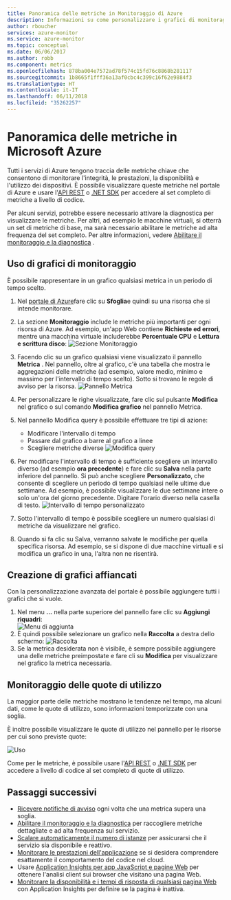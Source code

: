 ```yaml
---
title: Panoramica delle metriche in Monitoraggio di Azure
description: Informazioni su come personalizzare i grafici di monitoraggio in Azure.
author: rboucher
services: azure-monitor
ms.service: azure-monitor
ms.topic: conceptual
ms.date: 06/06/2017
ms.author: robb
ms.component: metrics
ms.openlocfilehash: 878ba004e7572ad78f574c15fd76c8868b281117
ms.sourcegitcommit: 1b8665f1fff36a13af0cbc4c399c16f62e9884f3
ms.translationtype: HT
ms.contentlocale: it-IT
ms.lasthandoff: 06/11/2018
ms.locfileid: "35262257"
---
```

# <a name="overview-of-metrics-in-microsoft-azure"></a>Panoramica delle metriche in Microsoft Azure
Tutti i servizi di Azure tengono traccia delle metriche chiave che consentono di monitorare l'integrità, le prestazioni, la disponibilità e l'utilizzo dei dispositivi. È possibile visualizzare queste metriche nel portale di Azure e usare l'[API REST](https://msdn.microsoft.com/library/azure/dn931930.aspx) o [.NET SDK](http://www.nuget.org/packages/Microsoft.Azure.Management.Monitor) per accedere al set completo di metriche a livello di codice.

Per alcuni servizi, potrebbe essere necessario attivare la diagnostica per visualizzare le metriche. Per altri, ad esempio le macchine virtuali, si otterrà un set di metriche di base, ma sarà necessario abilitare le metriche ad alta frequenza del set completo. Per altre informazioni, vedere [Abilitare il monitoraggio e la diagnostica](insights-how-to-use-diagnostics.md) .

## <a name="using-monitoring-charts"></a>Uso di grafici di monitoraggio
È possibile rappresentare in un grafico qualsiasi metrica in un periodo di tempo scelto.

1. Nel [portale di Azure](https://portal.azure.com/)fare clic su **Sfoglia**e quindi su una risorsa che si intende monitorare.
2. La sezione **Monitoraggio** include le metriche più importanti per ogni risorsa di Azure. Ad esempio, un'app Web contiene **Richieste ed errori**, mentre una macchina virtuale includerebbe **Percentuale CPU** e **Lettura e scrittura disco**: ![Sezione Monitoraggio](./media/insights-how-to-customize-monitoring/Insights_MonitoringChart.png)
3. Facendo clic su un grafico qualsiasi viene visualizzato il pannello **Metrica** . Nel pannello, oltre al grafico, c'è una tabella che mostra le aggregazioni delle metriche (ad esempio, valore medio, minimo e massimo per l'intervallo di tempo scelto). Sotto si trovano le regole di avviso per la risorsa.
    ![Pannello Metrica](./media/insights-how-to-customize-monitoring/Insights_MetricBlade.png)
4. Per personalizzare le righe visualizzate, fare clic sul pulsante **Modifica** nel grafico o sul comando **Modifica grafico** nel pannello Metrica.
5. Nel pannello Modifica query è possibile effettuare tre tipi di azione:
   
   * Modificare l'intervallo di tempo
   * Passare dal grafico a barre al grafico a linee
   * Scegliere metriche diverse ![Modifica query](./media/insights-how-to-customize-monitoring/Insights_EditQuery.png)
6. Per modificare l'intervallo di tempo è sufficiente scegliere un intervallo diverso (ad esempio **ora precedente**) e fare clic su **Salva** nella parte inferiore del pannello. Si può anche scegliere **Personalizzato**, che consente di scegliere un periodo di tempo qualsiasi nelle ultime due settimane. Ad esempio, è possibile visualizzare le due settimane intere o solo un'ora del giorno precedente. Digitare l'orario diverso nella casella di testo.
    ![Intervallo di tempo personalizzato](./media/insights-how-to-customize-monitoring/Insights_CustomTime.png)
7. Sotto l'intervallo di tempo è possibile scegliere un numero qualsiasi di metriche da visualizzare nel grafico.
8. Quando si fa clic su Salva, verranno salvate le modifiche per quella specifica risorsa. Ad esempio, se si dispone di due macchine virtuali e si modifica un grafico in una, l'altra non ne risentirà.

## <a name="creating-side-by-side-charts"></a>Creazione di grafici affiancati
Con la personalizzazione avanzata del portale è possibile aggiungere tutti i grafici che si vuole.

1. Nel menu **...** nella parte superiore del pannello fare clic su **Aggiungi riquadri**:  
    ![Menu di aggiunta](./media/insights-how-to-customize-monitoring/Insights_AddMenu.png)
2. È quindi possibile selezionare un grafico nella **Raccolta** a destra dello schermo: ![Raccolta](./media/insights-how-to-customize-monitoring/Insights_Gallery.png)
3. Se la metrica desiderata non è visibile, è sempre possibile aggiungere una delle metriche preimpostate e fare cli su **Modifica** per visualizzare nel grafico la metrica necessaria.

## <a name="monitoring-usage-quotas"></a>Monitoraggio delle quote di utilizzo
La maggior parte delle metriche mostrano le tendenze nel tempo, ma alcuni dati, come le quote di utilizzo, sono informazioni temporizzate con una soglia.

È inoltre possibile visualizzare le quote di utilizzo nel pannello per le risorse per cui sono previste quote:

![Uso](./media/insights-how-to-customize-monitoring/Insights_UsageChart.png)

Come per le metriche, è possibile usare l'[API REST](https://msdn.microsoft.com/library/azure/dn931963.aspx) o [.NET SDK](http://www.nuget.org/packages/Microsoft.Azure.Management.Monitor) per accedere a livello di codice al set completo di quote di utilizzo.

## <a name="next-steps"></a>Passaggi successivi
* [Ricevere notifiche di avviso](insights-receive-alert-notifications.md) ogni volta che una metrica supera una soglia.
* [Abilitare il monitoraggio e la diagnostica](insights-how-to-use-diagnostics.md) per raccogliere metriche dettagliate e ad alta frequenza sul servizio.
* [Scalare automaticamente il numero di istanze](insights-how-to-scale.md) per assicurarsi che il servizio sia disponibile e reattivo.
* [Monitorare le prestazioni dell'applicazione](../application-insights/app-insights-azure-web-apps.md) se si desidera comprendere esattamente il comportamento del codice nel cloud.
* Usare [Application Insights per app JavaScript e pagine Web](../application-insights/app-insights-web-track-usage.md) per ottenere l'analisi client sui browser che visitano una pagina Web.
* [Monitorare la disponibilità e i tempi di risposta di qualsiasi pagina Web](../application-insights/app-insights-monitor-web-app-availability.md) con Application Insights per definire se la pagina è inattiva.

